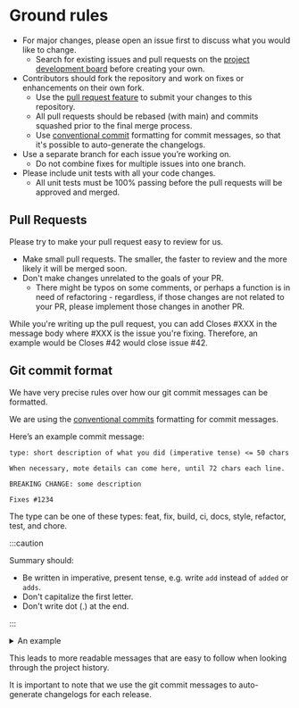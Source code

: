 # Ground rules

* For major changes, please open an issue first to discuss what you would like to change.
  * Search for existing issues and pull requests on the [project development board](https://github.com/equinor/template-fastapi-react/projects/1) before creating your own.
* Contributors should fork the repository and work on fixes or enhancements on their own fork.
  * Use the [pull request feature](https://docs.github.com/en/pull-requests/collaborating-with-pull-requests/proposing-changes-to-your-work-with-pull-requests/creating-a-pull-request-from-a-fork) to submit your changes to this  repository.
  * All pull requests should be rebased (with main) and commits squashed prior to the final merge process.
  * Use [conventional commit](https://www.conventionalcommits.org/en/v1.0.0/) formatting for commit messages, so that it's possible to auto-generate the changelogs.
* Use a separate branch for each issue you’re working on.
  * Do not combine fixes for multiple issues into one branch.
* Please include unit tests with all your code changes.
  * All unit tests must be 100% passing before the pull requests will be approved and merged.

## Pull Requests

Please try to make your pull request easy to review for us.

* Make small pull requests. The smaller, the faster to review and the more likely it will be merged soon.
* Don't make changes unrelated to the goals of your PR.
  * There might be typos on some comments, or perhaps a function is in need of refactoring - regardless, if those changes are not related to your PR, please implement those changes in another PR.

While you're writing up the pull request, you can add Closes #XXX in the message body where #XXX is the issue you're fixing. Therefore, an example would be Closes #42 would close issue #42.

## Git commit format

We have very precise rules over how our git commit messages can be formatted.

We are using the [conventional commits](https://www.conventionalcommits.org/en/v1.0.0/) formatting for commit messages.

Here’s an example commit message:

```
type: short description of what you did (imperative tense) <= 50 chars

When necessary, mote details can come here, until 72 chars each line.

BREAKING CHANGE: some description

Fixes #1234
```

The type can be one of these types: feat, fix, build, ci, docs, style, refactor, test, and chore.

:::caution

Summary should:

* Be written in imperative, present tense, e.g. write `add` instead of `added` or `adds`.
* Don't capitalize the first letter.
* Don't write dot (.) at the end.

:::

<details>
   <summary>An example</summary>

patches (1.0.0 → 1.0.1)

```
git commit -a -m "fix(parsing): fixed a bug in our parser"
```

features (1.0.0 → 1.1.0)

```
git commit -a -m "feat(parser): we now have a parser \o/"
```

breaking changes (1.0.0 → 2.0.0)

```
git commit -a -m "feat(new-parser): introduces a new parsing library
BREAKING CHANGE: new library does not support foo-construct"
```

Complete:

```
refactor!: foo-bar replaces bar-foo

bar-foo does not fit other solutions, use standard convention foo-bar

AB#11
Closes #22, AB#33, equinor/otherrepo#44

BREAKING CHANGE:

'bar-foo' command has changed from 'bar-foo' to 'foo-bar'

To migrate your project, change all command where you use 'bar-foo' with 'foo-bar'

Co-authored-by: Elliot Alderson
```


</details>

This leads to more readable messages that are easy to follow when looking through the project history.

It is important to note that we use the git commit messages to auto-generate changelogs for each release.

<!---
### Trunk based development

* The main branch should always be deployable.

* We release directly from the trunk and do not create a branch for a release.

* Do not to commit directly to the trunk instead one should create a short lived feature branch (should not last for more than 1-3 days).
-->
